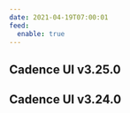 ```yaml
---
date: 2021-04-19T07:00:01
feed:
  enable: true
---
```


## Cadence UI v3.25.0
<release-notes
  owner="uber"
  repo="cadence-web"
  tag="v3.25.0"
/>

## Cadence UI v3.24.0
<release-notes
  owner="uber"
  repo="cadence-web"
  tag="v3.24.0"
/>
